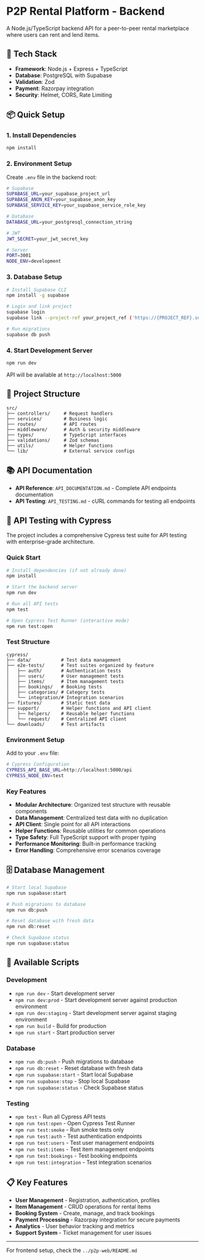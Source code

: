 # P2P Rental Platform - Backend

A Node.js/TypeScript backend API for a peer-to-peer rental marketplace where users can rent and lend items.

## 🚀 Tech Stack

- **Framework**: Node.js + Express + TypeScript
- **Database**: PostgreSQL with Supabase
- **Validation**: Zod
- **Payment**: Razorpay integration
- **Security**: Helmet, CORS, Rate Limiting

## 📦 Quick Setup

### 1. Install Dependencies
```bash
npm install
```

### 2. Environment Setup
Create `.env` file in the backend root:
```bash
# Supabase
SUPABASE_URL=your_supabase_project_url
SUPABASE_ANON_KEY=your_supabase_anon_key
SUPABASE_SERVICE_KEY=your_supabase_service_role_key

# Database
DATABASE_URL=your_postgresql_connection_string

# JWT
JWT_SECRET=your_jwt_secret_key

# Server
PORT=3001
NODE_ENV=development
```

### 3. Database Setup
```bash
# Install Supabase CLI
npm install -g supabase

# Login and link project
supabase login
supabase link --project-ref your_project_ref ('https://{PROJECT_REF}.supabase.co')

# Run migrations
supabase db push
```

### 4. Start Development Server
```bash
npm run dev
```

API will be available at `http://localhost:5000`

## 📁 Project Structure

```
src/
├── controllers/     # Request handlers
├── services/        # Business logic
├── routes/          # API routes
├── middleware/      # Auth & security middleware
├── types/           # TypeScript interfaces
├── validations/     # Zod schemas
├── utils/           # Helper functions
└── lib/             # External service configs
```

## 📚 API Documentation

- **API Reference**: `API_DOCUMENTATION.md` - Complete API endpoints documentation
- **API Testing**: `API_TESTING.md` - cURL commands for testing all endpoints

## 🧪 API Testing with Cypress

The project includes a comprehensive Cypress test suite for API testing with enterprise-grade architecture.

### Quick Start
```bash
# Install dependencies (if not already done)
npm install

# Start the backend server
npm run dev

# Run all API tests
npm test

# Open Cypress Test Runner (interactive mode)
npm run test:open
```

### Test Structure
```
cypress/
├── data/           # Test data management
├── e2e-tests/      # Test suites organized by feature
│   ├── auth/       # Authentication tests
│   ├── users/      # User management tests
│   ├── items/      # Item management tests
│   ├── bookings/   # Booking tests
│   ├── categories/ # Category tests
│   └── integration/# Integration scenarios
├── fixtures/       # Static test data
├── support/        # Helper functions and API client
│   ├── helpers/    # Reusable helper functions
│   └── request/    # Centralized API client
└── downloads/      # Test artifacts
```

### Environment Setup
Add to your `.env` file:
```bash
# Cypress Configuration
CYPRESS_API_BASE_URL=http://localhost:5000/api
CYPRESS_NODE_ENV=test
```

### Key Features
- **Modular Architecture**: Organized test structure with reusable components
- **Data Management**: Centralized test data with no duplication
- **API Client**: Single point for all API interactions
- **Helper Functions**: Reusable utilities for common operations
- **Type Safety**: Full TypeScript support with proper typing
- **Performance Monitoring**: Built-in performance tracking
- **Error Handling**: Comprehensive error scenarios coverage

## 🗄️ Database Management

```bash
# Start local Supabase
npm run supabase:start

# Push migrations to database
npm run db:push

# Reset database with fresh data
npm run db:reset

# Check Supabase status
npm run supabase:status
```

## 🔧 Available Scripts

### Development
- `npm run dev` - Start development server
- `npm run dev:prod` - Start development server against production environment
- `npm run dev:staging` - Start development server against staging environment
- `npm run build` - Build for production
- `npm run start` - Start production server

### Database
- `npm run db:push` - Push migrations to database
- `npm run db:reset` - Reset database with fresh data
- `npm run supabase:start` - Start local Supabase
- `npm run supabase:stop` - Stop local Supabase
- `npm run supabase:status` - Check Supabase status

### Testing
- `npm test` - Run all Cypress API tests
- `npm run test:open` - Open Cypress Test Runner
- `npm run test:smoke` - Run smoke tests only
- `npm run test:auth` - Test authentication endpoints
- `npm run test:users` - Test user management endpoints
- `npm run test:items` - Test item management endpoints
- `npm run test:bookings` - Test booking endpoints
- `npm run test:integration` - Test integration scenarios

## 📋 Key Features
- **User Management** - Registration, authentication, profiles
- **Item Management** - CRUD operations for rental items
- **Booking System** - Create, manage, and track bookings
- **Payment Processing** - Razorpay integration for secure payments
- **Analytics** - User behavior tracking and metrics
- **Support System** - Ticket management for user issues

---

For frontend setup, check the `../p2p-web/README.md`
